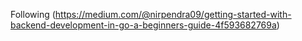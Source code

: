 Following (https://medium.com/@nirpendra09/getting-started-with-backend-development-in-go-a-beginners-guide-4f593682769a)

